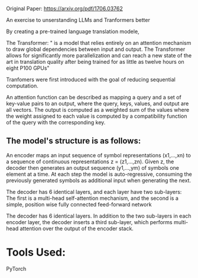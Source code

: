
Original Paper: https://arxiv.org/pdf/1706.03762

An exercise to unserstanding LLMs and Tranformers better

By creating a pre-trained language translation modele,

The Transformer: " is a model that relies entirely on an attention mechanism to draw global dependencies between
input and output. The Transformer allows for significantly more parallelization and can reach a new state of the art in translation quality after being trained for as little as twelve hours on eight P100 GPUs"

Tranfomers were first introduced with the goal of reducing sequential computation.

An attention function can be described as mapping a query and a set of key-value pairs to an output, where the query, keys, values, and output are all vectors. The output is computed as a weighted sum of the values where the weight assigned to each value is computed by a compatibility function of the query with the corresponding key.


## The model's structure is as follows:

An encoder maps an input sequence of symbol representations (x1,...,xn) to a sequence of continuous representations z = (z1,...,zn).
Given z, the decoder then generates an output sequence (y1,...,ym) of symbols one element at a time.
At each step the model is auto-regressive, consuming the previously generated symbols as additional input when generating the next.

The decoder has 6 identical layers, and each layer have two sub-layers: The first is a multi-head self-attention mechanism, and the second is a simple, position wise fully connected feed-forward network

The decoder has 6 identical layers. In addition to the two sub-layers in each encoder layer, the decoder inserts a third sub-layer, which performs multi-head attention over the output of the encoder stack.


# Tools Used:

PyTorch

